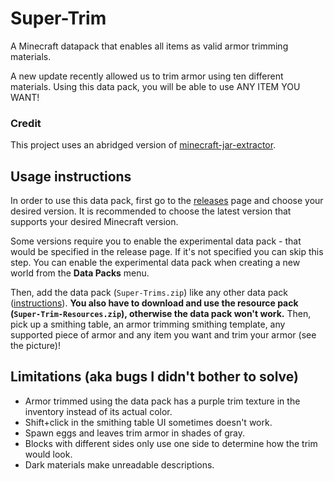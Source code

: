 # Super-Trim

A Minecraft datapack that enables all items as valid armor trimming materials.

A new update recently allowed us to trim armor using ten different materials. Using this data pack, you will be able to use ANY ITEM YOU WANT!


### Credit
This project uses an abridged version of [minecraft-jar-extractor](https://github.com/PrismarineJS/minecraft-jar-extractor).


## Usage instructions
In order to use this data pack, first go to the [releases](https://github.com/One-Nose/Super-Trim/releases) page and choose your desired version. It is recommended to choose the latest version that supports your desired Minecraft version.

Some versions require you to enable the experimental data pack - that would be specified in the release page. If it's not specified you can skip this step. You can enable the experimental data pack when creating a new world from the **Data Packs** menu.

Then, add the data pack (`Super-Trims.zip`) like any other data pack ([instructions](https://www.planetminecraft.com/blog/how-to-download-and-install-minecraft-data-packs/)). **You also have to download and use the resource pack (`Super-Trim-Resources.zip`), otherwise the data pack won't work.** Then, pick up a smithing table, an armor trimming smithing template, any supported piece of armor and any item you want and trim your armor (see the picture)!

## Limitations (aka bugs I didn't bother to solve)

-   Armor trimmed using the data pack has a purple trim texture in the inventory instead of its actual color.
-   Shift+click in the smithing table UI sometimes doesn't work.
-   Spawn eggs and leaves trim armor in shades of gray.
-   Blocks with different sides only use one side to determine how the trim would look.
-   Dark materials make unreadable descriptions.
